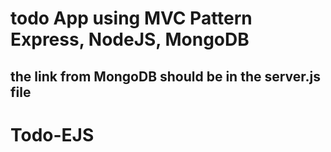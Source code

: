 # todo App using MVC Pattern Express, NodeJS, MongoDB

## the link from MongoDB should be in the server.js file
# Todo-EJS
